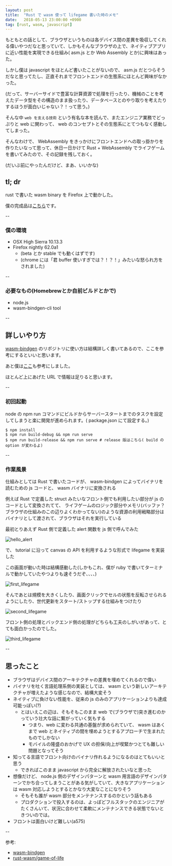 ```yaml
---
layout: post
title:  "Rust で wasm 使って lifegame 書いた時のメモ"
date:   2018-05-13 23:00:00 +0900
tag: [rust, wasm, javascript]
---
```


もともとの話として、ブラウザというものは各デバイス間の差異を吸収してくれる偉いやつだなと思っていて、しかもそんなブラウザの上で、ネイティブアプリに近い性能を実現できる仕組み( asm.js とか Web Assembly とか)に興味はあった。

しかし僕は javascript をほとんど書いたことがないので、 asm.js だとつらそうだなと思ってたし、正直それまでフロントエンドの生態系にほとんど興味がなかった。

(だって、サーバーサイドで豊富な計算資源で処理を行ったり、機械のことを考えたデータ型をその構造のまま扱ったり、データベースとのやり取りを考えたりするほうが面白いじゃない？！って思う。)

そんな中 `web を支える技術` という有名な本を読んで、またエンジニア業務でどっぷりと web に関わって、 web のコンセプトとその生態系にとてつもなく感動してしまった。

そんなわけで、 WebAssembly をきっかけにフロントエンドへの取っ掛かりを作りたいなって思って、休日一日かけて Rust + WebAssembly でライフゲームを書いてみたので、その記録を残しておく。

(だいぶ前にやったんだけど、まあ、いいかな)

## tl; dr

rust で書いた wasm binary を Firefox 上で動かした。

僕の完成品は[こちら](https://github.com/furuhama/wasm_lifegame)です。

--

### 僕の環境

- OSX High Sierra 10.13.3
- Firefox nightly 62.0a1
  - (beta とか stable でも動くはずです)
  - (chrome には「君 buffer 使いすぎでは？！？！」みたいな怒られ方をされました)

--

### 必要なもの(Homebrewとか自前ビルドとかで)

- node.js
- wasm-bindgen-cli tool

--

## 詳しいやり方

[wasm-bindgen](https://github.com/rustwasm/wasm-bindgen) のリポジトリに使い方は結構詳しく書いてあるので、ここを参考にするといいと思います。

あと僕は[ここ](https://rust-lang-nursery.github.io/rust-wasm/game-of-life/introduction.html)も参考にしました。

ほとんど上にあげた URL で情報は足りると思います。

--

### 初回起動

node の npm run コマンドにビルドからサーバースタートまでのタスクを設定してしまうと楽に開発が進められます。( package.json にて設定する。)

```
$ npm install
$ npm run build-debug && npm run serve
$ npm run build-release && npm run serve # release 版はこちら( build の option が変わるよ)
```

--

### 作業風景

仕組みとしては Rust で書いたコードが、 wasm-bindgen によってバイナリを読むための js コードと、 wasm バイナリに変換される

例えば Rust で定義した struct みたいなフロント側でも利用したい部分が js のコードとして変換されてて、
ライフゲームのロジック部分やメモリ(バッファ？ ブラウザの仕組みのこの辺りよくわかってない)のような資源の利用戦略部分はバイナリとして渡されて、ブラウザはそれを実行している

最初とりあえず Rust 側で定義した alert 関数を js 側で呼んでみた

![hello_alert](/images/2018-05-13-wasm-lifegame/hello_alert.png)

で、 tutorial に沿って canvas の API を利用するような形式で lifegame を実装した

この画面が動いた時は結構感動した(しかもこれ、僕が ruby で書いてターミナルで動かしていたやつよりも速そうだぞ、、、、)

![first_lifegame](/images/2018-05-13-wasm-lifegame/first_lifegame.png)

そんであとは規模を大きくしたり、画面クリックでセルの状態を反転させられるようにしたり、世代更新をスタート/ストップする仕組みをつけたり

![second_lifegame](/images/2018-05-13-wasm-lifegame/second_lifegame.png)

フロント側の処理とバックエンド側の処理がどちらも工夫のしがいがあって、とても面白かったのでした。

![third_lifegame](/images/2018-05-13-wasm-lifegame/third_lifegame.png)

--

## 思ったこと

- ブラウザはデバイス間のアーキテクチャの差異を埋めてくれるので偉い
- バイナリを吐く言語処理系側の実装としては、 wasm という新しいアーキテクチャが増えたような感じなので、結構大変そう
- ネイティブに負けない性能を、従来の js のみのアプリケーションよりも達成可能っぽい(?)
  - とはいえこの辺は、そもそもこのまま web で(ブラウザで)突き進むのかっていう壮大な話に繋がっていく気もする
    - つまり、web に変わる共通の基盤が求められていて、 wasm はあくまで web とネイティブの間を埋めようとするアプローチで生まれたものでしかない
    - モバイルの隆盛のおかげで UX の担保/向上が喫緊かつとても難しい問題となってそう
- 知ってる言語でフロント向けのバイナリ作れるようになるのはとてもいいと思う
  - できればこのまま javascript から完全に解放されたいなと思った
- 想像だけど、 node.js 側のデザインパターンと wasm 用言語のデザインパターンでかち合ってしまうことがある気がしていて、大きなアプリケーションは wasm 対応しようとするとかなり大変なことになりそう
  - そもそも誰が wasm 部分をメンテナンスするのかという話もある
  - プロダクションで投入するのは、よっぽどフルスタックのエンジニアがたくさんいて、状況に合わせて柔軟にメンテナンスできる状態でないときついのでは。
- フロントは面白いけど難しい(a575)

--

参考:

- [wasm-bindgen](https://github.com/rustwasm/wasm-bindgen)
- [rust-wasm/game-of-life](https://rust-lang-nursery.github.io/rust-wasm/game-of-life/introduction.html)
